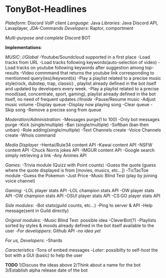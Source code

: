 # TonyBot-Headlines

_*Plateform*_: Discord VoIP client
_*Language*_: Java
_*Libraries*_: Java Discord API, Lavaplayer, JDA-Commands
_*Developers*_: Raptor, comportment


*Multi-purpose and complete* Discord BOT

__**Implementations**__:

_*MUSIC*_:
    *//Global*
-Youtube/Soundcloud supported in a first place
-Load tracks from URL
-Load tracks following keywords(auto-selection of video) 
-Load tracks on youtube following keywords after suggestion among top-results
-Video commmand that returns the youtube link corresponding to mentionned query(ies)/keyword(s)
-Play a playlist related to a precise music style(rock, dubstep, trap, classic) , playlist already defined in the bot itself and updated by developers every week.
-Play a playlist related to a precise mood(sad, concentrate, sport, gaming), playlist already defined in the bot itself, no need of frequent updates
    *//Inside*
-Pause/Resume music
-Adjust music volume
-Display queue
-Display now playing song
-Clear queue
-Skip song
-Remove a precise song from queue


_*Moderation/Administration*_:
-Messages purge(1 to 100)
-Only bot messages purge
-Kick (single/multiple)
-Ban (single/multiple)
-Softban (ban then unban)
-Role adding(single/multiple)
-Text Channels create
-Voice Channels create
-Whois command


_*Media Displayer*_
-Hentai/Rule34 content API
-Kawai content API
-NSFW content API
-Chuck Norris jokes API
-IMGUR content API
-Google search simply retrieving a link
-Any Animes API


_*Games*_:
-Trivia module (Quizz with Point counts)
-Guess the quote (guess where the quote displayed is from [movies, musics, etc...])
-TicTacToe module
-Guess the Pokemon
-Just Price
-Music Blind Test (play by joining voice channel) 

_*Gaming*_:
-LOL player stats API
-LOL champion stats API
-OW player stats API
-OW champion stats API
-OSU! player stats API
-CS:GO player stats API


_*Side modules*_:
-Bot stats(guild counts, etc...)
-Ping to server & API
-Help message(sent in Guild directly)


_*Original modules*_:
-Music Blind Test: possible idea
-CleverBot(?)
-Playlists sorted by styles & moods already defined in the bot itself available to the user
-*For developpers*: Github API
-*no idea yet*


_*For us, Developers*_:
-Shards

_*Caracteristics*_
-Tons of embed messages
-*Later*: possibilty to self-host the bot with a GUI (basic) to help the user

__**TODO**__
1/Discuss the ideas above
2/Think about a name for the bot
3/Establish alpha release date of the bot




